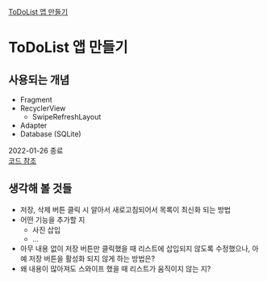 [ToDoList 앱 만들기](https://wikidocs.net/96097 "WikiDocs")   

ToDoList 앱 만들기
=================
## 사용되는 개념
- Fragment
- RecyclerView
    - SwipeRefreshLayout
- Adapter
- Database (SQLite)

2022-01-26 종료   
[코드 참조](https://github.com/haedalprogramming/AndroidStudio/tree/master/ToDoList "저자 Github")   
## 생각해 볼 것들
- 저장, 삭제 버튼 클릭 시 알아서 새로고침되어서 목록이 최신화 되는 방법
- 어떤 기능을 추가할 지
    - 사진 삽입
    - ...
- 아무 내용 없이 저장 버튼만 클릭했을 때 리스트에 삽입되지 않도록 수정했으나, 아예 저장 버튼을 활성화 되지 않게 하는 방법은?
- 왜 내용이 많아져도 스와이프 했을 때 리스트가 움직이지 않는 지?